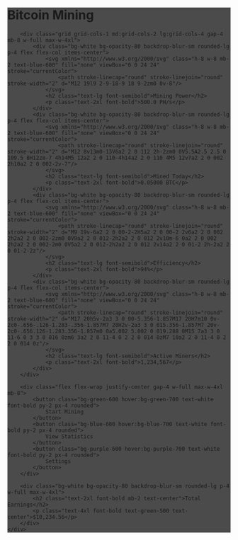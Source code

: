 <!DOCTYPE html>
<html lang="es">
<head>
    <meta charset="UTF-8">
    <meta name="viewport" content="width=device-width, initial-scale=1.0">
    <title>Bitcoin Mining</title>
    <script src="https://cdn.tailwindcss.com"></script>
    <style>
        .bg-overlay {
            background-color: rgba(0,0,0,0.7);
            background-blend-mode: overlay;
        }
    </style>
</head>
<body>
    <div class="min-h-screen bg-cover bg-center bg-no-repeat flex flex-col items-center justify-center p-4 md:p-8 bg-overlay" style="background-image: url('https://images.unsplash.com/photo-1605792657660-596af9009e82?ixlib=rb-4.0.3&ixid=M3wxMjA3fDB8MHxwaG90by1wYWdlfHx8fGVufDB8fHx8fA%3D%3D&auto=format&fit=crop&w=2002&q=80');">
        <h1 class="text-4xl md:text-6xl font-bold text-white mb-8 text-center">Bitcoin Mining</h1>
        
        <div class="grid grid-cols-1 md:grid-cols-2 lg:grid-cols-4 gap-4 mb-8 w-full max-w-4xl">
            <div class="bg-white bg-opacity-80 backdrop-blur-sm rounded-lg p-4 flex flex-col items-center">
                <svg xmlns="http://www.w3.org/2000/svg" class="h-8 w-8 mb-2 text-blue-600" fill="none" viewBox="0 0 24 24" stroke="currentColor">
                    <path stroke-linecap="round" stroke-linejoin="round" stroke-width="2" d="M12 19l9 2-9-18-9 18 9-2zm0 0v-8"/>
                </svg>
                <h2 class="text-lg font-semibold">Mining Power</h2>
                <p class="text-2xl font-bold">500.0 PH/s</p>
            </div>
            <div class="bg-white bg-opacity-80 backdrop-blur-sm rounded-lg p-4 flex flex-col items-center">
                <svg xmlns="http://www.w3.org/2000/svg" class="h-8 w-8 mb-2 text-blue-600" fill="none" viewBox="0 0 24 24" stroke="currentColor">
                    <path stroke-linecap="round" stroke-linejoin="round" stroke-width="2" d="M12 8v13m0-13V6a2 2 0 112 2h-2zm0 0V5.5A2.5 2.5 0 109.5 8H12zm-7 4h14M5 12a2 2 0 110-4h14a2 2 0 110 4M5 12v7a2 2 0 002 2h10a2 2 0 002-2v-7"/>
                </svg>
                <h2 class="text-lg font-semibold">Mined Today</h2>
                <p class="text-2xl font-bold">0.05000 BTC</p>
            </div>
            <div class="bg-white bg-opacity-80 backdrop-blur-sm rounded-lg p-4 flex flex-col items-center">
                <svg xmlns="http://www.w3.org/2000/svg" class="h-8 w-8 mb-2 text-blue-600" fill="none" viewBox="0 0 24 24" stroke="currentColor">
                    <path stroke-linecap="round" stroke-linejoin="round" stroke-width="2" d="M9 19v-6a2 2 0 00-2-2H5a2 2 0 00-2 2v6a2 2 0 002 2h2a2 2 0 002-2zm0 0V9a2 2 0 012-2h2a2 2 0 012 2v10m-6 0a2 2 0 002 2h2a2 2 0 002-2m0 0V5a2 2 0 012-2h2a2 2 0 012 2v14a2 2 0 01-2 2h-2a2 2 0 01-2-2z"/>
                </svg>
                <h2 class="text-lg font-semibold">Efficiency</h2>
                <p class="text-2xl font-bold">94%</p>
            </div>
            <div class="bg-white bg-opacity-80 backdrop-blur-sm rounded-lg p-4 flex flex-col items-center">
                <svg xmlns="http://www.w3.org/2000/svg" class="h-8 w-8 mb-2 text-blue-600" fill="none" viewBox="0 0 24 24" stroke="currentColor">
                    <path stroke-linecap="round" stroke-linejoin="round" stroke-width="2" d="M17 20h5v-2a3 3 0 00-5.356-1.857M17 20H7m10 0v-2c0-.656-.126-1.283-.356-1.857M7 20H2v-2a3 3 0 015.356-1.857M7 20v-2c0-.656.126-1.283.356-1.857m0 0a5.002 5.002 0 019.288 0M15 7a3 3 0 11-6 0 3 3 0 016 0zm6 3a2 2 0 11-4 0 2 2 0 014 0zM7 10a2 2 0 11-4 0 2 2 0 014 0z"/>
                </svg>
                <h2 class="text-lg font-semibold">Active Miners</h2>
                <p class="text-2xl font-bold">1,234,567</p>
            </div>
        </div>
        
        <div class="flex flex-wrap justify-center gap-4 w-full max-w-4xl mb-8">
            <button class="bg-green-600 hover:bg-green-700 text-white font-bold py-2 px-4 rounded">
                Start Mining
            </button>
            <button class="bg-blue-600 hover:bg-blue-700 text-white font-bold py-2 px-4 rounded">
                View Statistics
            </button>
            <button class="bg-purple-600 hover:bg-purple-700 text-white font-bold py-2 px-4 rounded">
                Settings
            </button>
        </div>

        <div class="bg-white bg-opacity-80 backdrop-blur-sm rounded-lg p-4 w-full max-w-4xl">
            <h2 class="text-2xl font-bold mb-2 text-center">Total Earnings</h2>
            <p class="text-4xl font-bold text-green-500 text-center">$10,234.56</p>
        </div>
    </div>
</body>
</html>
